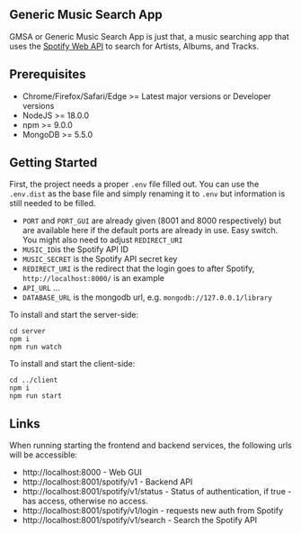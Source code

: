 ## Generic Music Search App
GMSA or Generic Music Search App is just that, a music searching app that uses the [Spotify Web API](https://developer.spotify.com/documentation/web-api) to search for Artists, Albums, and Tracks.

## Prerequisites
 * Chrome/Firefox/Safari/Edge >= Latest major versions or Developer versions
 * NodeJS >= 18.0.0
 * npm >= 9.0.0
 * MongoDB >= 5.5.0

## Getting Started
First, the project needs a proper `.env` file filled out. You can use the `.env.dist` as the base file and simply renaming it to `.env` but information is still needed to be filled.

 * `PORT` and `PORT_GUI` are already given (8001 and 8000 respectively) but are available here if the default ports are already in use. Easy switch. You might also need to adjust `REDIRECT_URI`
 * `MUSIC_ID`is the Spotify API ID
 * `MUSIC_SECRET` is the Spotify API secret key
 * `REDIRECT_URI` is the redirect that the login goes to after Spotify, `http://localhost:8000/` is an example
 * `API_URL` ...
 * `DATABASE_URL` is the mongodb url, e.g. `mongodb://127.0.0.1/library`

To install and start the server-side:

	cd server
	npm i
	npm run watch

To install and start the client-side:

	cd ../client
	npm i
	npm run start

## Links
When running starting the frontend and backend services, the following urls will be accessible:
 * http://localhost:8000 - Web GUI
 * http://localhost:8001/spotify/v1 - Backend API
 * http://localhost:8001/spotify/v1/status - Status of authentication, if true - has access, otherwise no access.
 * http://localhost:8001/spotify/v1/login - requests new auth from Spotify
 * http://localhost:8001/spotify/v1/search - Search the Spotify API